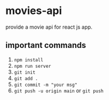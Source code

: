 # movies-api

provide a movie api for react js app.

## important commands

1. `npm install`
2. `npm run server`
3. `git init`
4. `git add .`
5. `git commit -m "your msg"`
6. `git push -u origin main` or `git push`
